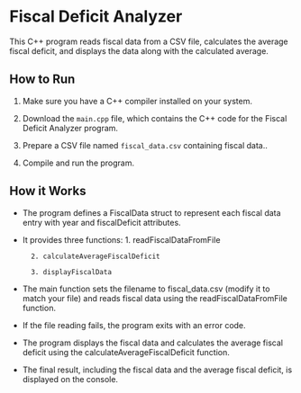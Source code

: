 # Fiscal Deficit Analyzer

This C++ program reads fiscal data from a CSV file, calculates the average fiscal deficit, and displays the data along with the calculated average.

## How to Run

1. Make sure you have a C++ compiler installed on your system.

2. Download the `main.cpp` file, which contains the C++ code for the Fiscal Deficit Analyzer program.

3. Prepare a CSV file named `fiscal_data.csv` containing fiscal data..

4. Compile and run the program.

## How it Works

- The program defines a FiscalData struct to represent each fiscal data entry with year and fiscalDeficit attributes.

- It provides three functions:
        1. readFiscalDataFromFile
  
        2. calculateAverageFiscalDeficit
  
        3. displayFiscalData

- The main function sets the filename to fiscal_data.csv (modify it to match your file) and reads fiscal data using the readFiscalDataFromFile function.

- If the file reading fails, the program exits with an error code.

- The program displays the fiscal data and calculates the average fiscal deficit using the calculateAverageFiscalDeficit function.

- The final result, including the fiscal data and the average fiscal deficit, is displayed on the console.

